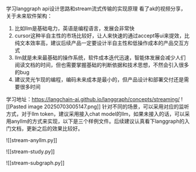 学习langgraph api设计思路和stream流式传输的实现原理
看了ak的视频分享，关于未来软件架构：
1. 比如llm是基础电力，英语是编程语言，发展会非常快
2. cursor这种半自主性的市场比较好，让人来快速的通过accept等ui来提效，比纯文本效率高，建议后续产品一定要设计半自主性和低操作成本的产品交互方式
3. llm就是未来最基础的操作系统，软件成本迭代迅速，智能体发展会减少人们阅读文档的时间，但也需要掌握基础的判断依据和技术思想，不然会引入很多的bug
4. 建议灵光乍现的编程，编码未来成本是最小的，但产品设计和部署交付还是需要很多时间


学习地址：https://langchain-ai.github.io/langgraph/concepts/streaming/
![[Pasted image 20250703005147.png]]
针对不同的场景，可以采用对应的监听方式，对于llm token，建议采用接入chat model的llm，如果未接入的话，可以采用anyllm的方式来实现，以下是三个样例文件。后续建议认真看下langgraph的入门文档，更新之后的效果比较好。

![[stream-anyllm.py]]

![[stream-study.py]]

![[stream-subgraph.py]]